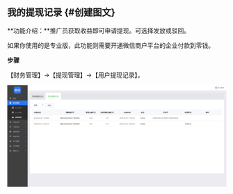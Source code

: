 ## 我的提现记录 {#创建图文}

**功能介绍：**推广员获取收益即可申请提现。可选择发放或驳回。

如果你使用的是专业版，此功能则需要开通微信商户平台的企业付款到零钱。

**步骤**

【财务管理】→【提现管理】→【用户提现记录】。

![](/assets/用户提现.png)

